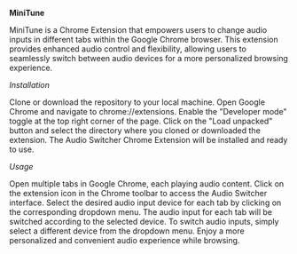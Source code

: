 **MiniTune**


MiniTune is a Chrome Extension that empowers users to change audio inputs in different tabs within the Google Chrome browser. This extension provides enhanced audio control and flexibility, allowing users to seamlessly switch between audio devices for a more personalized browsing experience.


_Installation_

Clone or download the repository to your local machine.
Open Google Chrome and navigate to chrome://extensions.
Enable the "Developer mode" toggle at the top right corner of the page.
Click on the "Load unpacked" button and select the directory where you cloned or downloaded the extension.
The Audio Switcher Chrome Extension will be installed and ready to use.

_Usage_

Open multiple tabs in Google Chrome, each playing audio content.
Click on the extension icon in the Chrome toolbar to access the Audio Switcher interface.
Select the desired audio input device for each tab by clicking on the corresponding dropdown menu.
The audio input for each tab will be switched according to the selected device.
To switch audio inputs, simply select a different device from the dropdown menu.
Enjoy a more personalized and convenient audio experience while browsing.
